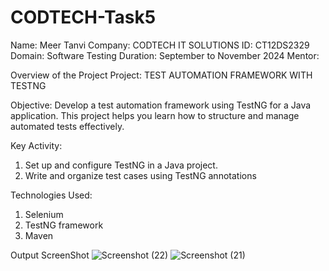 # CODTECH-Task5
Name: Meer Tanvi
Company: CODTECH IT SOLUTIONS
ID: CT12DS2329
Domain: Software Testing
Duration: September to November 2024
Mentor: 

Overview of the Project
Project:  TEST AUTOMATION FRAMEWORK WITH TESTNG

Objective: 
 Develop a test automation framework using TestNG for a Java application. This project helps you learn how to structure 
 and manage automated tests effectively.

Key Activity:
 1. Set up and configure TestNG in a Java project. 
 2. Write and organize test cases using TestNG annotations

Technologies Used:
1. Selenium
2. TestNG framework
3. Maven

Output ScreenShot
![Screenshot (22)](https://github.com/user-attachments/assets/658bae35-9d40-4e37-89cc-b76ce055f08f)
![Screenshot (21)](https://github.com/user-attachments/assets/6bb7199a-0858-4dd7-8cec-25ec67acae5b)
